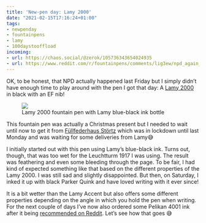 ```yaml
---
title: 'New-pen day: Lamy 2000'
date: "2021-02-15T17:16:24+01:00"
tags:
- newpenday
- fountainpens
- lamy
- 100daystooffload
incoming:
- url: https://chaos.social/@zerok/105736343654024935
- url: https://www.reddit.com/r/fountainpens/comments/lig3ew/npd_again_nid_lamy_2000_ef_lamy_blueblack/
---
```


OK, to be honest, that NPD actually happened last Friday but I simply didn’t have enough time to play around with the pen I got that day: A [Lamy 2000](https://www.lamy.com/en/lamy-2000/) in black with an EF nib!

<figure><img src="/media/2021/lamy2000.jpg"><figcaption>Lamy 2000 fountain pen with Lamy blue-black ink bottle</figcaption></figure>

This fountain pen was actually a Christmas present but I needed to wait until now to get it from [Füllfederhaus Störtz](https://www.fuellfederhaus.at/) which was in lockdown until last Monday and was waiting for some deliveries from Lamy😅

I initially started out with this pen using Lamy’s blue-black ink. Turns out, though, that was too wet for the Leuchtturm 1917 I was using. The result was feathering and even some bleeding through the page. To be fair, I had kind of expected something like that based on the different properties of the Lamy 2000. I was still sad and slightly disappointed. But then, on Saturday, I inked it up with black Parker Quink and have loved writing with it ever since!

It is a bit wetter than the Lamy Accent but also offers some different properties depending on the angle in which you hold the pen when writing. For the next couple of days I’ve now also ordered some Pelikan 4001 ink after it being [recommended on Reddit](https://www.reddit.com/r/fountainpens/comments/lig3ew/npd_again_nid_lamy_2000_ef_lamy_blueblack/gn2zflu/?utm_source=reddit&utm_medium=web2x&context=3). Let’s see how that goes 😅
